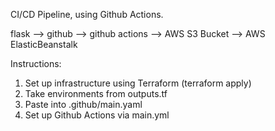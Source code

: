 CI/CD Pipeline, using Github Actions.

flask --> github --> github actions --> AWS S3 Bucket --> AWS ElasticBeanstalk

Instructions:
1. Set up infrastructure using Terraform (terraform apply)
2. Take environments from outputs.tf
3. Paste into .github/main.yaml
4. Set up Github Actions via main.yml